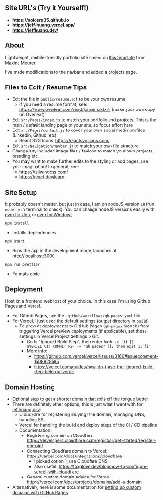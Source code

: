 ## Site URL's (Try it Yourself!)

- **https://solderq35.github.io**
- **https://jeff-huang.vercel.app/**
- **https://jeffhuang.dev/**

## About

Lightweight, mobile-friendly portfolio site based on [this template](https://github.com/mmeurer00/react-navbar-tailwindcss) from Maxine Meurer.

I've made modifications to the navbar and added a projects page.

## Files to Edit / Resume Tips

- Edit the file in `public/resume.pdf` to be your own resume
  - If you need a resume format, see: https://www.overleaf.com/read/jxnmjmzktxrh (make your own copy on Overleaf)
- Edit `src/Pages/index.js` to match your portfolio and projects. This is the main / default landing page of your site, so focus effort here
- Edit `src/Pages/contact.js` to cover your own social media profiles (Linkedin, Github, etc)
  - React SVG Icons: https://reactsvgicons.com/
- Edit `src/Navigation/Navbar.js` to match your own file structure
- Change any included image files / favicon to match your own projects, branding etc.
- You may want to make further edits to the styling or add pages, use your imagination! In general, see:
  - https://tailwindcss.com/
  - https://react.dev/learn

## Site Setup

It probably doesn't matter, but just in case, I am on nodeJS version `18` (run `node -v` in terminal to check). You can change nodeJS versions easily with [nvm for Unix](https://github.com/nvm-sh/nvm) or [nvm for Windows](https://github.com/coreybutler/nvm-windows)

`npm install`

- Installs dependencies

`npm start`

- Runs the app in the development mode, launches at [http://localhost:3000](http://localhost:3000)

`npm run prettier`

- Formats code

## Deployment

Host on a frontend webhost of your choice. In this case I'm using Github Pages and Vercel.

- For Github Pages, see the `.github/workflows/gh-pages.yaml` file
- For Vercel, I just used the default settings (output directory in `build`)
  - To prevent deployments to GitHub Pages (`gh-pages` branch) from triggering Vercel preview deployments (if applicable), set these settings in Vercel Project Settings > Git:
    - Go to "Ignored Build Step", then enter `bash -c 'if [[ $VERCEL_GIT_COMMIT_REF != "gh-pages" ]]; then exit 1; fi'`
    - More info:
      - https://github.com/vercel/vercel/issues/3166#issuecomment-1508928585
      - https://vercel.com/guides/how-do-i-use-the-ignored-build-step-field-on-vercel

## Domain Hosting

- Optional step to get a shorter domain that rolls off the tongue better
- There are definitely other options, this is just what I went with for [jeffhuang.dev](https://jeffhuang.dev/):
  - CloudFare for registering (buying) the domain, managing DNS, handling SSL
  - Vercel for handling the build and deploy steps of the CI / CD pipeline
  - Documentation:
    - Registering domain on Cloudfare: https://developers.cloudflare.com/registrar/get-started/register-domain/
    - Connecting Cloudfare domain to Vercel: https://vercel.com/docs/integrations/cloudflare
      - I picked option 1, use Cloudfare DNS
      - Also useful: https://foxglove.dev/blog/how-to-configure-vercel-with-cloudflare
    - General custom domain advice for Vercel: https://vercel.com/docs/projects/domains/add-a-domain
- Alternatively, here is some documentation for [setting up custom domains with GitHub Pages](https://docs.github.com/en/pages/configuring-a-custom-domain-for-your-github-pages-site/about-custom-domains-and-github-pages)

